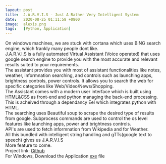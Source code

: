 ```yaml
---
layout: post
title:  J.A.R.V.I.S - Just A Rather Very Intelligent System
date:   2020-08-25 01:11:58 +0800
image:  alexis.png
tags:   [Python, Application]
---
```

On windows machines, we are stuck with cortana which uses BING search engine, which frankly many people dont like.<br>
J.A.R.V.I.S is a fully automated Virtual Assistant (Voice operated) that uses google search engine to provide you with the most accurate and relevant results suited to your requirements.<br>
The assistant provides you with most of assistant functionalities like notes, weather, informnation searching, and controls such as launching apps, brightness controls, power controls. It allows you to search the web for specific categories like Web/Video/News/Shopping.<br>
The Assistant comes with a modern user interface which is built using HTML&CSS as front-end and python managing the back-end processing. This is acheived through a dependancy Eel which integrates python with HTML.<br>
The searching uses Beautiful soup to scrape the desired type of results from google. Subprocess commands are used to control the os level features like launching apps, power and brightness controls.<br>
API's are used to fetch informnation from Wikipedia and for Weather.
<br>
All this bundled with intelligent string handling and gTTs(google text to speech) gives us J.A.R.V.I.S<br>
More feature to come.<br>
Project link: <a href="https://github.com/sharma-anubhav/JARVIS">Github</a>
<br>
For Windows, Download the Application <a href="https://github.com/sharma-anubhav/JARVIS/raw/master/V-0.2/jarvis.exe">exe</a> file

